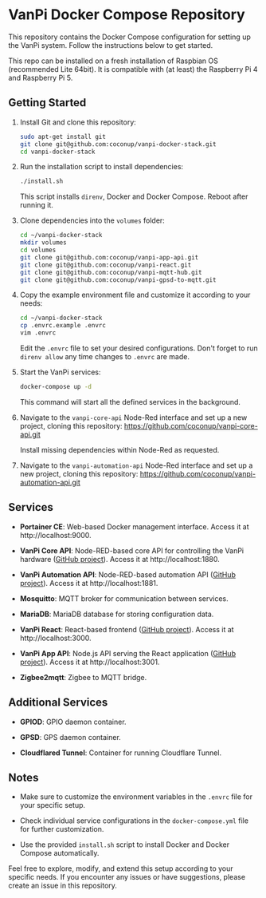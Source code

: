 
# VanPi Docker Compose Repository

This repository contains the Docker Compose configuration for setting up the VanPi system. Follow the instructions below to get started.

This repo can be installed on a fresh installation of Raspbian OS (recommended Lite 64bit). It is compatible with (at least) the Raspberry Pi 4 and Raspberry Pi 5.

## Getting Started

1.  Install Git and clone this repository:
    
    ```bash
    sudo apt-get install git
    git clone git@github.com:coconup/vanpi-docker-stack.git
    cd vanpi-docker-stack
    ```

2.  Run the installation script to install dependencies:
    
    ```bash
    ./install.sh
    ```
    
    This script installs `direnv`, Docker and Docker Compose. Reboot after running it.

3.  Clone dependencies into the `volumes` folder:

    ```bash
    cd ~/vanpi-docker-stack
    mkdir volumes
    cd volumes
    git clone git@github.com:coconup/vanpi-app-api.git
    git clone git@github.com:coconup/vanpi-react.git
    git clone git@github.com:coconup/vanpi-mqtt-hub.git
    git clone git@github.com:coconup/vanpi-gpsd-to-mqtt.git
    ```

4.  Copy the example environment file and customize it according to your needs:
    
    ```bash
    cd ~/vanpi-docker-stack
    cp .envrc.example .envrc
    vim .envrc
    ```
    
    Edit the `.envrc` file to set your desired configurations. Don't forget to run `direnv allow` any time changes to `.envrc` are made.
    

5.  Start the VanPi services:
    
    ```bash
    docker-compose up -d
    ```
    
    This command will start all the defined services in the background.

6.  Navigate to the `vanpi-core-api` Node-Red interface and set up a new project, cloning this repository: https://github.com/coconup/vanpi-core-api.git

    Install missing dependencies within Node-Red as requested.

7.  Navigate to the `vanpi-automation-api` Node-Red interface and set up a new project, cloning this repository: https://github.com/coconup/vanpi-automation-api.git

## Services

  - **Portainer CE**: Web-based Docker management interface. Access it at http://localhost:9000.
    
  - **VanPi Core API**: Node-RED-based core API for controlling the VanPi hardware ([GitHub project](https://github.com/coconup/vanpi-core-api)). Access it at http://localhost:1880.
    
  - **VanPi Automation API**: Node-RED-based automation API ([GitHub project](https://github.com/coconup/vanpi-automation-api)). Access it at http://localhost:1881.
    
  - **Mosquitto**: MQTT broker for communication between services.
    
  - **MariaDB**: MariaDB database for storing configuration data.
    
  - **VanPi React**: React-based frontend ([GitHub project](https://github.com/coconup/vanpi-react)). Access it at http://localhost:3000.
    
  - **VanPi App API**: Node.js API serving the React application ([GitHub project](https://github.com/coconup/vanpi-app-api)). Access it at http://localhost:3001.
    
  - **Zigbee2mqtt**: Zigbee to MQTT bridge.
    

## Additional Services

  - **GPIOD**: GPIO daemon container.
    
  - **GPSD**: GPS daemon container.
    
  - **Cloudflared Tunnel**: Container for running Cloudflare Tunnel.
    

## Notes

  - Make sure to customize the environment variables in the `.envrc` file for your specific setup.
    
  - Check individual service configurations in the `docker-compose.yml` file for further customization.
    
  - Use the provided `install.sh` script to install Docker and Docker Compose automatically.
    

Feel free to explore, modify, and extend this setup according to your specific needs. If you encounter any issues or have suggestions, please create an issue in this repository.

